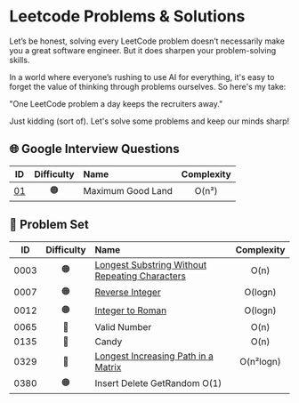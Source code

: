 # Leetcode Problems & Solutions

Let’s be honest, solving every LeetCode problem doesn’t necessarily make you a great software engineer. But it does sharpen your problem-solving skills.

In a world where everyone’s rushing to use AI for everything, it's easy to forget the value of thinking through problems ourselves. So here's my take:

"One LeetCode problem a day keeps the recruiters away."

Just kidding (sort of). Let's solve some problems and keep our minds sharp!

## 🌐 Google Interview Questions

| ID                                                               | Difficulty  | Name                          | Complexity |
|:----------------------------------------------------------------:|:-----------:|:------------------------------|:----------:|
| [01](https://github.com/astratakis/leetcode/tree/main/google/01) | 🟠          | Maximum Good Land             | O(n²)      |

## 🧠 Problem Set

| ID   | Difficulty  | Name                                                                                                                                                         | Complexity |
|:----:|:-----------:|:-------------------------------------------------------------------------------------------------------------------------------------------------------------|:----------:|
| 0003 | 🟠          | [Longest Substring Without Repeating Characters](https://leetcode.com/problems/longest-substring-without-repeating-characters/description/)                  | O(n)       |
| 0007 | 🟠          | [Reverse Integer](https://leetcode.com/problems/reverse-integer/description/)                                                                                | O(logn)    |
| 0012 | 🟠          | [Integer to Roman](https://leetcode.com/problems/integer-to-roman/description/)                                                                              | O(logn)    |
| 0065 | 🔴          | Valid Number                                                                                                                                                 | O(n)       |
| 0135 | 🔴          | Candy                                                                                                                                                        | O(n)       |
| 0329 | 🔴          | [Longest Increasing Path in a Matrix](https://leetcode.com/problems/longest-increasing-path-in-a-matrix/description/)                                        | O(n²logn)  |
| 0380 | 🟠          | Insert Delete GetRandom O(1)                                                                |            |

